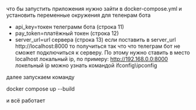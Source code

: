 что бы запустить приложения нужно зайти в docker-compose.yml и установить переменные окружения для теленрам бота

- api_key=токен телеграмм бота (строка 11)
- pay_token=платёжный токен (строка 12)
- server_url=url сервера (строка 13)
если поставить в server_url http://localhost:8000 то получиться так что что телеграм бот не сможет подключиться к серверу. По этому нужно ставить в место localhost локальный ip, по примеру: http://192.168.0.0:8000 локельный ip можно узнать командой ifconfig\ipconfig

далее запускаем команду 

docker compose up --build

и всё работает
